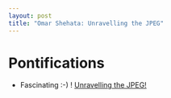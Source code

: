 ```yaml
---
layout: post
title: "Omar Shehata: Unravelling the JPEG"
---
```


# Pontifications

* Fascinating :-) ! [Unravelling the JPEG!](https://parametric.press/issue-01/unraveling-the-jpeg/)
